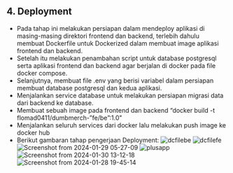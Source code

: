 ## 4. Deployment
   
+ Pada tahap ini melakukan persiapan dalam mendeploy aplikasi di masing-masing direktori frontend dan backend, terlebih dahulu membuat Dockerfile untuk Dockerized dalam membuat image aplikasi frontend dan backend. 
+ Setelah itu melakukan penambahan script untuk database postgresql serta aplikasi frontend dan backend agar berjalan di docker pada file docker compose.
+ Selanjutnya, membuat file .env yang berisi variabel dalam persiapan membuat database postgresql dan kedua aplikasi.
+ Menjalankan service database untuk melakukan persiapan migrasi data dari backend ke database.
+ Membuat sebuah image pada frontend dan backend “docker build -t flomad0411/dumbmerch-”fe/be”:1.0" 
+ Menjalankan seluruh services dari docker lalu melakukan push image ke docker hub
+ Berikut gambaran tahap pengerjaan Deployment:
![dcfilebe](https://github.com/Muna-020/DEVOPS-BATCH-19/assets/74352384/eb40bd34-61ff-44d0-a9e7-44bfe50b2762)
![dcfilefe](https://github.com/Muna-020/DEVOPS-BATCH-19/assets/74352384/683e6145-24e8-4b70-9bb1-fa56042a971b)
![Screenshot from 2024-01-29 05-27-09](https://github.com/Muna-020/DEVOPS-BATCH-19/assets/74352384/6ae2b24f-b657-4fd6-99df-c369956c42d7)
![plusapp](https://github.com/Muna-020/DEVOPS-BATCH-19/assets/74352384/7b9047a3-ab97-4399-ae76-397019cb4225)
![Screenshot from 2024-01-30 13-12-18](https://github.com/Muna-020/DEVOPS-BATCH-19/assets/74352384/ba717b24-12dd-4606-8757-36adbb73c6c9)
![Screenshot from 2024-01-28 19-45-14](https://github.com/Muna-020/DEVOPS-BATCH-19/assets/74352384/4a8ca559-f2bc-4b3e-90d2-7f65e415627e)
